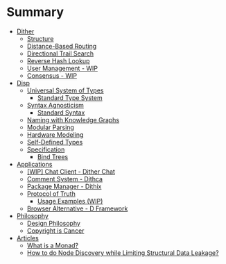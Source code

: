 # Summary

- [Dither](./dither.md)
  - [Structure](./dither/structure.md)
  - [Distance-Based Routing](./dither/routing/distance-based-routing.md)
  - [Directional Trail Search](./dither/routing/directional-trail-search.md)
  - [Reverse Hash Lookup](./dither/data/reverse-hash-lookup.md)
  - [User Management - WIP]()
  - [Consensus - WIP]()
- [Disp](./disp/disp.md)
  - [Universal System of Types](./disp/universal-system-of-types.md)
    - [Standard Type System](./disp/type-system.md)
  - [Syntax Agnosticism](./disp/syntax-agnosticism.md)
    - [Standard Syntax](./disp/syntax.md)
  - [Naming with Knowledge Graphs](./disp/names.md)
  - [Modular Parsing]()
  - [Hardware Modeling](./disp/hardware-modeling.md)
  - [Self-Defined Types]()
  - [Specification](./disp/implementation.md)
    - [Bind Trees](./disp/bind-trees.md)
- [Applications](./applications.md)
  - [[WIP] Chat Client - Dither Chat](./applications/dither-chat.md)
  - [Comment System - Dithca]()
  - [Package Manager - Dithix]()
  - [Protocol of Truth](./applications/protocol-of-truth/protocol-of-truth.md)
    - [Usage Examples (WIP)]()
  - [Browser Alternative - D Framework]()
- [Philosophy]()
  - [Design Philosophy](./applications/application-design-philosophy.md)
  - [Copyright is Cancer](./copyright-is-cancer.md)
- [Articles]()
  - [What is a Monad?](./what-is-a-monad.md)
  - [How to do Node Discovery while Limiting Structural Data Leakage?](./node_discovery_ideas.md)